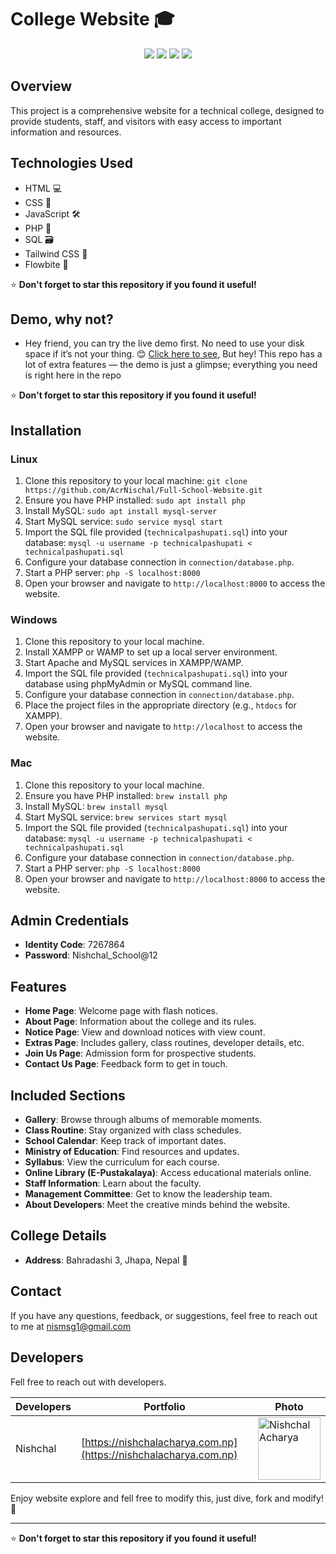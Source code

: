 # College Website 🎓

<p align="center">
  <a href="https://github.com/AcrNischal/Full-School-Website/graphs/contributors"><img src="https://img.shields.io/github/contributors/AcrNischal/Full-School-Website?style=for-the-badge" /></a>
  <a href="https://github.com/AcrNischal/Full-School-Website/stargazers"><img src="https://img.shields.io/github/stars/AcrNischal/Full-School-Website?style=for-the-badge" /></a>
  <a href="https://github.com/AcrNischal/Full-School-Website/forks"><img src="https://img.shields.io/github/forks/AcrNischal/Full-School-Website?style=for-the-badge" /></a>
  <a href="https://github.com/AcrNischal/Full-School-Website/blob/main/LICENSE"><img src="https://img.shields.io/github/license/AcrNischal/Full-School-Website?style=for-the-badge&color=purple" /></a>
</p>

## Overview
This project is a comprehensive website for a technical college, designed to provide students, staff, and visitors with easy access to important information and resources.

## Technologies Used
- HTML 💻
- CSS 🎨
- JavaScript 🛠️
- PHP 🐘
- SQL 🗃️
- Tailwind CSS 🌈
- Flowbite 🌊

⭐ **Don't forget to star this repository if you found it useful!**

## Demo, why not?
- Hey friend, you can try the live demo first. No need to use your disk space if it’s not your thing. 😊 [Click here to see](https://technicalpashupati.edu.np/), But hey! This repo has a lot of extra features — the demo is just a glimpse; everything you need is right here in the repo

⭐ **Don't forget to star this repository if you found it useful!**

## Installation
 
### Linux
1. Clone this repository to your local machine: `git clone https://github.com/AcrNischal/Full-School-Website.git`
2. Ensure you have PHP installed: `sudo apt install php`
3. Install MySQL: `sudo apt install mysql-server`
4. Start MySQL service: `sudo service mysql start`
5. Import the SQL file provided (`technicalpashupati.sql`) into your database: `mysql -u username -p technicalpashupati < technicalpashupati.sql`
6. Configure your database connection in `connection/database.php`.
7. Start a PHP server: `php -S localhost:8000`
8. Open your browser and navigate to `http://localhost:8000` to access the website.

### Windows
1. Clone this repository to your local machine.
2. Install XAMPP or WAMP to set up a local server environment.
3. Start Apache and MySQL services in XAMPP/WAMP.
4. Import the SQL file provided (`technicalpashupati.sql`) into your database using phpMyAdmin or MySQL command line.
5. Configure your database connection in `connection/database.php`.
6. Place the project files in the appropriate directory (e.g., `htdocs` for XAMPP).
7. Open your browser and navigate to `http://localhost` to access the website.

### Mac
1. Clone this repository to your local machine.
2. Ensure you have PHP installed: `brew install php`
3. Install MySQL: `brew install mysql`
4. Start MySQL service: `brew services start mysql`
5. Import the SQL file provided (`technicalpashupati.sql`) into your database: `mysql -u username -p technicalpashupati < technicalpashupati.sql`
6. Configure your database connection in `connection/database.php`.
7. Start a PHP server: `php -S localhost:8000`
8. Open your browser and navigate to `http://localhost:8000` to access the website.

## Admin Credentials
- **Identity Code**: 7267864
- **Password**: Nishchal_School@12

## Features
- **Home Page**: Welcome page with flash notices.
- **About Page**: Information about the college and its rules.
- **Notice Page**: View and download notices with view count.
- **Extras Page**: Includes gallery, class routines, developer details, etc.
- **Join Us Page**: Admission form for prospective students.
- **Contact Us Page**: Feedback form to get in touch.

## Included Sections
- **Gallery**: Browse through albums of memorable moments.
- **Class Routine**: Stay organized with class schedules.
- **School Calendar**: Keep track of important dates.
- **Ministry of Education**: Find resources and updates.
- **Syllabus**: View the curriculum for each course.
- **Online Library (E-Pustakalaya)**: Access educational materials online.
- **Staff Information**: Learn about the faculty.
- **Management Committee**: Get to know the leadership team.
- **About Developers**: Meet the creative minds behind the website.

## College Details
- **Address**: Bahradashi 3, Jhapa, Nepal 🏫

## Contact

If you have any questions, feedback, or suggestions, feel free to reach out to me at [nismsg1@gmail.com](mailto:nismsg1@gmail.com)

## Developers

Fell free to reach out with developers.

| Developers         | Portfolio                                  | Photo |
| ----------------- | ------------------------------------------ |-------|
| Nishchal  | [https://nishchalacharya.com.np](https://nishchalacharya.com.np)  | <img src="https://nishchalacharya.com.np/img/hero.png" alt="Nishchal Acharya" width="100"/> |

Enjoy website explore and fell free to modify this, just dive, fork and modify! 🎉

---

⭐ **Don't forget to star this repository if you found it useful!**
